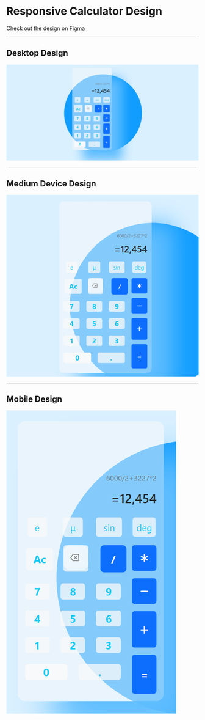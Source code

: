# Responsive Calculator Design

Check out the design on [Figma]([https://figma.com/link-to-your-design](https://www.figma.com/files/team/1409116478558772511/recents-and-sharing?fuid=1409116476871131790))

---

## Desktop Design  
![Desktop Calculator Design](img/DEMO.jpeg)

---

## Medium Device Design  
![Medium Device Calculator Design](img/medium.png)

---

## Mobile Design  
![Mobile Calculator Design](img/mobile.png)

